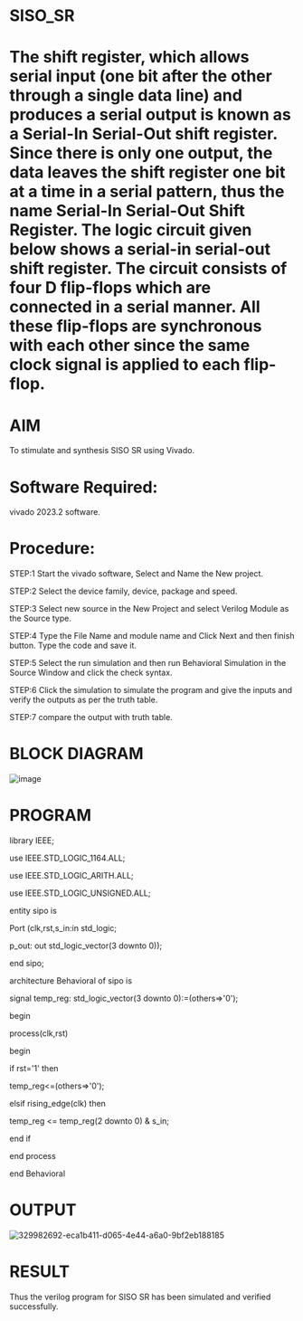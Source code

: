 # SISO_SR
# The shift register, which allows serial input (one bit after the other through a single data line) and produces a serial output is known as a Serial-In Serial-Out shift register. Since there is only one output, the data leaves the shift register one bit at a time in a serial pattern, thus the name Serial-In Serial-Out Shift Register. The logic circuit given below shows a serial-in serial-out shift register. The circuit consists of four D flip-flops which are connected in a serial manner. All these flip-flops are synchronous with each other since the same clock signal is applied to each flip-flop. 
# AIM
To stimulate and synthesis SISO SR using Vivado.

# Software Required:
vivado 2023.2 software.

# Procedure:
STEP:1 Start the vivado software, Select and Name the New project.

STEP:2 Select the device family, device, package and speed.

STEP:3 Select new source in the New Project and select Verilog Module as the Source type.

STEP:4 Type the File Name and module name and Click Next and then finish button. Type the code and save it.

STEP:5 Select the run simulation and then run Behavioral Simulation in the Source Window and click the check syntax.

STEP:6 Click the simulation to simulate the program and give the inputs and verify the outputs as per the truth table.

STEP:7 compare the output with truth table.
# BLOCK DIAGRAM
![image](https://github.com/RESMIRNAIR/SISO_SR/assets/154305926/778bf654-f276-4c56-ab9b-33de0e21eac9)
# PROGRAM
library IEEE;

use IEEE.STD_LOGIC_1164.ALL;

use IEEE.STD_LOGIC_ARITH.ALL;

use IEEE.STD_LOGIC_UNSIGNED.ALL;

entity sipo is

Port (clk,rst,s_in:in std_logic; 

p_out: out std_logic_vector(3 downto 0));

end sipo;

architecture Behavioral of sipo is


signal temp_reg: std_logic_vector(3 downto 0):=(others=>'0');

begin

process(clk,rst)

begin

if rst='1' then 

temp_reg<=(others=>'0');

elsif rising_edge(clk) then

temp_reg <= temp_reg(2 downto 0) & s_in;

end if

end process

end Behavioral
# OUTPUT
![329982692-eca1b411-d065-4e44-a6a0-9bf2eb188185](https://github.com/Douglas0207/SISO_SR/assets/166375742/19040d25-93cb-4594-901b-ba59859e5b1a)



# RESULT
Thus the verilog program for SISO SR has been simulated and verified successfully.

